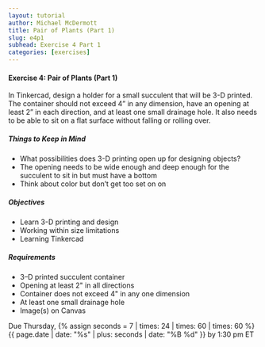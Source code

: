 ```yaml
---
layout: tutorial
author: Michael McDermott
title: Pair of Plants (Part 1)
slug: e4p1
subhead: Exercise 4 Part 1
categories: [exercises]
---
```

#### Exercise 4: Pair of Plants (Part 1)
In Tinkercad, design a holder for a small succulent that will be 3-D printed. The container should not exceed 4” in any dimension, have an opening at least 2” in each direction, and at least one small drainage hole. It also needs to be able to sit on a flat surface without falling or rolling over.

##### Things to Keep in Mind
* What possibilities does 3-D printing open up for designing objects?
* The opening needs to be wide enough and deep enough for the succulent to sit in but must have a bottom
* Think about color but don’t get too set on on

##### Objectives
* Learn 3-D printing and design
* Working within size limitations
* Learning Tinkercad

##### Requirements
* 3–D printed succulent container
* Opening at least 2" in all directions
* Container does not exceed 4" in any one dimension
* At least one small drainage hole
* Image(s) on Canvas

<span class="due">Due Thursday, {% assign seconds = 7 | times: 24 | times: 60 | times: 60 %}{{ page.date | date: "%s" | plus: seconds | date: "%B %d" }} by 1:30 pm ET</span>